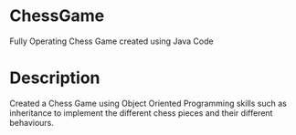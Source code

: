 # ChessGame
Fully Operating Chess Game created using Java Code

# Description
Created a Chess Game using Object Oriented Programming skills such as inheritance to implement the different chess pieces and their different behaviours.  
